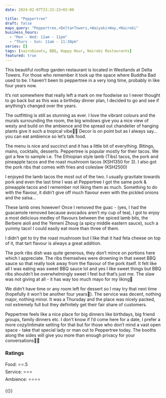 ```yaml
---
date: 2024-02-07T23:23:23+03:00

title: "Peppertree"
draft: false
maps_query: "Peppertree,+Delta+Towers,+Waiyaki+Way,+Nairobi"
business_hours:
  - "Mon - Wed: 11am - 11pm"
  - "Thurs - Sun: 11am - 11:30pm"
series: []
tags: [nairobieats, BBQ, Happy Hour, Nairobi Restaurants]
featured: true
---
```


This beautiful rooftop garden restaurant is located in Westlands at Delta Towers. For those who remember it took up the space where Buddha Bad used to be. I haven’t been to peppertree in a very long time, probably in like four years now.

It’s not somewhere that really left a mark on me foodwise so I never thought to go back but as this was a birthday dinner plan, I decided to go and see if anything’s changed over the years.

The outfitting is still as stunning as ever. I love the vibrant colours and the murals surrounding the room, the big windows give you a nice view of westy and build on the ambience and the spread out chandelier of hanging plants give it such a tropical vibe👌🏾 Decor is on point but as I always say… you can eat ambience so let’s talk food.

The menu is nice and succinct and it has a little bit of everything. Bitings, mains, cocktails, desserts. Peppertree is popular mostly for their tacos. We got a few to sample i.e. The Ethiopian style lamb (Tibs) tacos, the pork and pineapple tacos and the roast mushroom tacos (KSH1350 for 3). I also got the pork ribs that comes with fries and coleslaw (KSH2500)

I enjoyed the lamb tacos the most out of the two. I usually gravitate towards pork and even the last time I was at Peppertree I got the same pork & pineapple tacos and I remember not liking them as much. Something to do with the flavour, it didn’t give off much flavour even with the pickled onions and the salsa…

These lamb ones however! Once I removed the guac - (yes, I had the guacamole removed because avocados aren’t my cup of tea), I got to enjoy a most delicious medley of flavours between the spiced lamb bits, the Berbere aioli and the Yemeni Zhoug (a spicy middle eastern sauce), such a yummy taco! I could easily eat more than three of them.

I didn’t get to try the roast mushroom but I like that it had feta cheese on top of it, that tart flavour is always a great addition.

The pork ribs dish was quite generous, they don’t mince on portions here which I appreciate. The ribs themselves were drowning in that sweet BBQ sauce so that really took away from the flavour of the pork itself. It felt like all I was eating was sweet BBQ sauce lol and yes I like sweet things but BBQ ribs shouldn’t be overwhelmingly sweet I feel but that’s just me. The slaw was not giving at all - it has way too much mayo for my liking😬

We didn’t have time or any room left for dessert so I may try that next time (hopefully it won’t be another four years🙈). The service was decent, nothing major, nothing minor. It was a Thursday and the place was nicely packed, not extremely full but they definitely get their fair share of customers.

Peppertree feels like a nice place for big dinners like birthdays, big friend groups, family dinners etc. I don’t know if I’d come here for a date, I prefer a more cozy/intimate setting for that but for those who don’t mind a vast open space - take that special lady or man out to Peppertree today. The booths along the sides will give you more than enough privacy for your conversations👌🏾

### Ratings

Food: ⭐️⭐️.5<br>
Service: ⭐️⭐️⭐️<br>
Ambience: ⭐️⭐️⭐️⭐️<br>

{{<remote-image-gallery key="peppertree">}}
